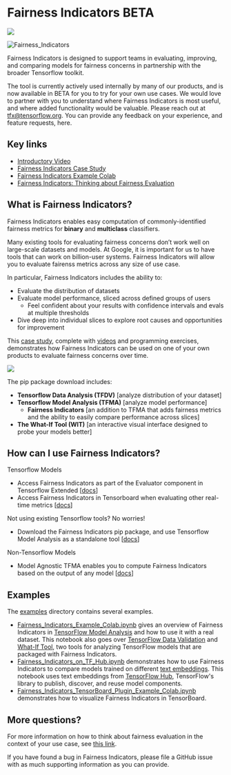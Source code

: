 # Fairness Indicators BETA

![](https://github.com/tensorflow/fairness-indicators/workflows/jupyter/badge.svg)

![Fairness_Indicators](https://raw.githubusercontent.com/tensorflow/fairness-indicators/master/fairness_indicators/images/fairnessIndicators.png)

Fairness Indicators is designed to support teams in evaluating, improving, and comparing models for fairness concerns in partnership with the broader Tensorflow toolkit.

The tool is currently actively used internally by many of our products, and is now available in BETA for you to try for your own use cases. We would love to partner with you to understand where Fairness Indicators is most useful, and where added functionality would be valuable. Please reach out at tfx@tensorflow.org. You can provide any feedback on your experience, and feature requests, here.

## Key links
* [Introductory Video](https://www.youtube.com/watch?v=pHT-ImFXPQo)
* [Fairness Indicators Case Study](https://developers.google.com/machine-learning/practica/fairness-indicators?utm_source=github&utm_medium=github&utm_campaign=fi-practicum&utm_term=&utm_content=repo-body)
* [Fairness Indicators Example Colab](https://github.com/tensorflow/fairness-indicators/blob/master/fairness_indicators/examples/Fairness_Indicators_Example_Colab.ipynb)
* [Fairness Indicators: Thinking about Fairness Evaluation](https://github.com/tensorflow/fairness-indicators/blob/master/fairness_indicators/documentation/guidance.md)

## What is Fairness Indicators?
Fairness Indicators enables easy computation of commonly-identified fairness metrics for **binary** and **multiclass** classifiers.

Many existing tools for evaluating fairness concerns don’t work well on large-scale datasets and models. At Google, it is important for us to have tools that can work on billion-user systems. Fairness Indicators will allow you to evaluate fairenss metrics across any size of use case.

In particular, Fairness Indicators includes the ability to:

* Evaluate the distribution of datasets
* Evaluate model performance, sliced across defined groups of users
  * Feel confident about your results with confidence intervals and evals at multiple thresholds
* Dive deep into individual slices to explore root causes and opportunities for improvement

This [case study](https://developers.google.com/machine-learning/practica/fairness-indicators?utm_source=github&utm_medium=github&utm_campaign=fi-practicum&utm_term=&utm_content=repo-body), complete with [videos](https://www.youtube.com/watch?v=pHT-ImFXPQo) and programming exercises, demonstrates how Fairness Indicators can be used on one of your own products to evaluate fairness concerns over time.

[![](http://img.youtube.com/vi/pHT-ImFXPQo/0.jpg)](http://www.youtube.com/watch?v=pHT-ImFXPQo "")

The pip package download includes:

* **Tensorflow Data Analysis (TFDV)** \[analyze distribution of your dataset]
* **Tensorflow Model Analysis (TFMA)** \[analyze model performance]
  * **Fairness Indicators** \[an addition to TFMA that adds fairness metrics and the ability to easily compare performance across slices]
* **The What-If Tool (WIT)** \[an interactive visual interface designed to probe your models better]

## How can I use Fairness Indicators?
Tensorflow Models

* Access Fairness Indicators as part of the Evaluator component in Tensorflow Extended \[[docs](https://www.tensorflow.org/tfx/guide/evaluator)]
* Access Fairness Indicators in Tensorboard when evaluating other real-time metrics \[[docs](https://github.com/tensorflow/tensorboard/blob/master/docs/fairness-indicators.md)]

Not using existing Tensorflow tools? No worries!

* Download the Fairness Indicators pip package, and use Tensorflow Model Analysis as a standalone tool \[[docs](https://www.tensorflow.org/tfx/guide/fairness_indicators)]

Non-Tensorflow Models

* Model Agnostic TFMA enables you to compute Fairness Indicators based on the output of any model \[[docs](https://www.tensorflow.org/tfx/guide/fairness_indicators)]

## Examples

The [examples](https://github.com/tensorflow/fairness-indicators/tree/master/fairness_indicators/examples) directory contains several examples.

* [Fairness_Indicators_Example_Colab.ipynb](https://github.com/tensorflow/fairness-indicators/blob/master/fairness_indicators/examples/Fairness_Indicators_Example_Colab.ipynb) gives an overview of Fairness Indicators in [TensorFlow Model Analysis](https://www.tensorflow.org/tfx/guide/tfma) and how to use it with a real dataset. This notebook also goes over [TensorFlow Data Validation](https://www.tensorflow.org/tfx/data_validation/get_started) and [What-If Tool](https://pair-code.github.io/what-if-tool/), two tools for analyzing TensorFlow models that are packaged with Fairness Indicators.
* [Fairness_Indicators_on_TF_Hub.ipynb](https://github.com/tensorflow/fairness-indicators/blob/master/fairness_indicators/examples/Fairness_Indicators_on_TF_Hub_Text_Embeddings.ipynb) demonstrates how to use Fairness Indicators to compare models trained on different [text embeddings](https://en.wikipedia.org/wiki/Word_embedding). This notebook uses text embeddings from [TensorFlow Hub](https://www.tensorflow.org/hub), TensorFlow's library to publish, discover, and reuse model components.
* [Fairness_Indicators_TensorBoard_Plugin_Example_Colab.ipynb](https://github.com/tensorflow/fairness-indicators/blob/master/fairness_indicators/examples/Fairness_Indicators_TensorBoard_Plugin_Example_Colab.ipynb)
demonstrates how to visualize Fairness Indicators in TensorBoard.

## More questions?
For more information on how to think about fairness evaluation in the context of your use case, see [this link](https://github.com/tensorflow/fairness-indicators/blob/master/fairness_indicators/documentation/guidance.md).

If you have found a bug in Fairness Indicators, please file a GitHub issue with as much supporting information as you can provide.

